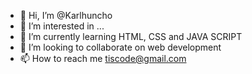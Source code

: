 - 👋 Hi, I’m @Karlhuncho
- 👀 I’m interested in ...
- 🌱 I’m currently learning HTML, CSS and JAVA SCRIPT
- 💞️ I’m looking to collaborate on web development
- 📫 How to reach me tiscode@gmail.com

<!---
Karlhuncho/Karlhuncho is a ✨ special ✨ repository because its `README.md` (this file) appears on your GitHub profile.
You can click the Preview link to take a look at your changes.
--->
